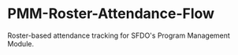 # PMM-Roster-Attendance-Flow
Roster-based attendance tracking for SFDO's Program Management Module.
